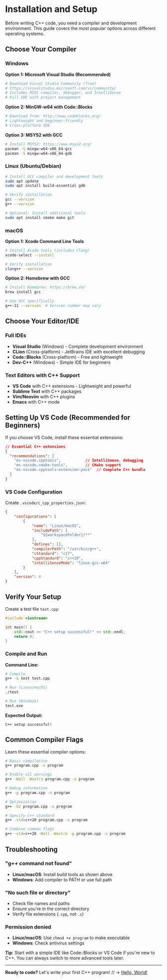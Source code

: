 # Installation and Setup

Before writing C++ code, you need a compiler and development environment. This guide covers the most popular options across different operating systems.

## Choose Your Compiler

### <i class="fa-brands fa-microsoft"></i> Windows

**Option 1: Microsoft Visual Studio (Recommended)**

```bash
# Download Visual Studio Community (free)
# https://visualstudio.microsoft.com/vs/community/
# Includes MSVC compiler, debugger, and IntelliSense
# Full IDE with project management
```

**Option 2: MinGW-w64 with Code::Blocks**

```bash
# Download from: http://www.codeblocks.org/
# Lightweight and beginner-friendly
# Cross-platform IDE
```

**Option 3: MSYS2 with GCC**

```bash
# Install MSYS2: https://www.msys2.org/
pacman -S mingw-w64-x86_64-gcc
pacman -S mingw-w64-x86_64-gdb
```

### <i class="fa-brands fa-linux"></i> Linux (Ubuntu/Debian)

```bash
# Install GCC compiler and development tools
sudo apt update
sudo apt install build-essential gdb

# Verify installation
gcc --version
g++ --version

# Optional: Install additional tools
sudo apt install cmake make git
```

### <i class="fa-brands fa-apple"></i> macOS

**Option 1: Xcode Command Line Tools**

```bash
# Install Xcode tools (includes Clang)
xcode-select --install

# Verify installation
clang++ --version
```

**Option 2: Homebrew with GCC**

```bash
# Install Homebrew: https://brew.sh/
brew install gcc

# Use GCC specifically
g++-11 --version  # Version number may vary
```

## Choose Your Editor/IDE

### Full IDEs

- **Visual Studio** (Windows) - Complete development environment
- **CLion** (Cross-platform) - JetBrains IDE with excellent debugging
- **Code::Blocks** (Cross-platform) - Free and lightweight
- **Dev-C++** (Windows) - Simple IDE for beginners

### Text Editors with C++ Support

- **VS Code** with C++ extensions - Lightweight and powerful
- **Sublime Text** with C++ packages
- **Vim/Neovim** with C++ plugins
- **Emacs** with C++ mode

## Setting Up VS Code (Recommended for Beginners)

If you choose VS Code, install these essential extensions:

```json
// Essential C++ extensions
{
  "recommendations": [
    "ms-vscode.cpptools",           // IntelliSense, debugging
    "ms-vscode.cmake-tools",        // CMake support
    "ms-vscode.cpptools-extension-pack"  // Complete C++ bundle
  ]
}
```

### VS Code Configuration

Create `.vscode/c_cpp_properties.json`:

```json
{
    "configurations": [
        {
            "name": "Linux/macOS",
            "includePath": [
                "${workspaceFolder}/**"
            ],
            "defines": [],
            "compilerPath": "/usr/bin/g++",
            "cStandard": "c17",
            "cppStandard": "c++20",
            "intelliSenseMode": "linux-gcc-x64"
        }
    ],
    "version": 4
}
```

## Verify Your Setup

Create a test file `test.cpp`:

```cpp
#include <iostream>

int main() {
    std::cout << "C++ setup successful!" << std::endl;
    return 0;
}
```

### Compile and Run

**Command Line:**

```bash
# Compile
g++ -o test test.cpp

# Run (Linux/macOS)
./test

# Run (Windows)
test.exe
```

**Expected Output:**

```
C++ setup successful!
```

## Common Compiler Flags

Learn these essential compiler options:

```bash
# Basic compilation
g++ program.cpp -o program

# Enable all warnings
g++ -Wall -Wextra program.cpp -o program

# Debug information
g++ -g program.cpp -o program

# Optimization
g++ -O2 program.cpp -o program

# Specify C++ standard
g++ -std=c++20 program.cpp -o program

# Combine common flags
g++ -std=c++20 -Wall -Wextra -g program.cpp -o program
```

## Troubleshooting

### <i class="fa-solid fa-square-xmark"></i> "g++ command not found"

- **Linux/macOS**: Install build tools as shown above
- **Windows**: Add compiler to PATH or use full path

### <i class="fa-solid fa-square-xmark"></i> "No such file or directory"

- Check file names and paths
- Ensure you're in the correct directory
- Verify file extensions (`.cpp`, not `.c`)

### <i class="fa-solid fa-square-xmark"></i> Permission denied

- **Linux/macOS**: Use `chmod +x program` to make executable
- **Windows**: Check antivirus settings

<i class="fa-solid fa-lightbulb"></i> **Tip**: Start with a simple IDE like Code::Blocks or VS Code if you're new to C++. You can always switch to more advanced tools later.

---

**Ready to code?** Let's write your first C++ program! // →  [Hello, World!](hello-world.md)

